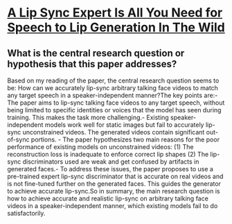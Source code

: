 # [A Lip Sync Expert Is All You Need for Speech to Lip Generation In The   Wild](https://arxiv.org/abs/2008.10010)

## What is the central research question or hypothesis that this paper addresses?

Based on my reading of the paper, the central research question seems to be: How can we accurately lip-sync arbitrary talking face videos to match any target speech in a speaker-independent manner?The key points are:- The paper aims to lip-sync talking face videos to any target speech, without being limited to specific identities or voices that the model has seen during training. This makes the task more challenging.- Existing speaker-independent models work well for static images but fail to accurately lip-sync unconstrained videos. The generated videos contain significant out-of-sync portions. - The paper hypothesizes two main reasons for the poor performance of existing models on unconstrained videos: (1) The reconstruction loss is inadequate to enforce correct lip shapes (2) The lip-sync discriminators used are weak and get confused by artifacts in generated faces.- To address these issues, the paper proposes to use a pre-trained expert lip-sync discriminator that is accurate on real videos and is not fine-tuned further on the generated faces. This guides the generator to achieve accurate lip-sync.So in summary, the main research question is how to achieve accurate and realistic lip-sync on arbitrary talking face videos in a speaker-independent manner, which existing models fail to do satisfactorily.
